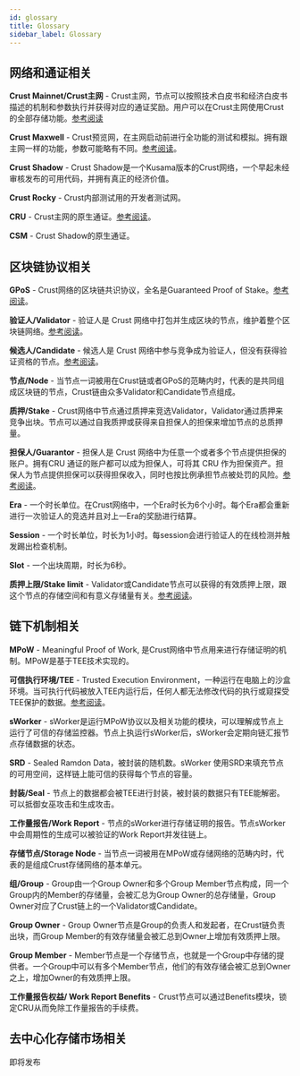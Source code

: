 ```yaml
---
id: glossary
title: Glossary
sidebar_label: Glossary
---
```


## 网络和通证相关

**Crust Mainnet/Crust主网** - Crust主网，节点可以按照技术白皮书和经济白皮书描述的机制和参数执行并获得对应的通证奖励。用户可以在Crust主网使用Crust的全部存储功能。[参考阅读](crust-overview.md)

**Crust Maxwell** - Crust预览网，在主网启动前进行全功能的测试和模拟。拥有跟主网一样的功能，参数可能略有不同。[参考阅读](https://wiki-maxwell.crust.network/docs/zh-CN/previewNetworkMaxwell)。

**Crust Shadow** - Crust Shadow是一个Kusama版本的Crust网络，一个早起未经审核发布的可用代码，并拥有真正的经济价值。

**Crust Rocky** - Crust内部测试用的开发者测试网。

**CRU** - Crust主网的原生通证。[参考阅读](crust-account.md)。

**CSM** - Crust Shadow的原生通证。

## 区块链协议相关

**GPoS** - Crust网络的区块链共识协议，全名是Guaranteed Proof of Stake。[参考阅读](GPoS.md)。

**验证人/Validator** - 验证人是 Crust 网络中打包并生成区块的节点，维护着整个区块链网络。[参考阅读](validator.md)。

**候选人/Candidate** - 候选人是 Crust 网络中参与竞争成为验证人，但没有获得验证资格的节点。[参考阅读](validator.md)。

**节点/Node** - 当节点一词被用在Crust链或者GPoS的范畴内时，代表的是共同组成区块链的节点，Crust链由众多Validator和Candidate节点组成。

**质押/Stake** - Crust网络中节点通过质押来竞选Validator，Validator通过质押来竞争出块。节点可以通过自我质押或获得来自担保人的担保来增加节点的总质押量。

**担保人/Guarantor** - 担保人是 Crust 网络中为任意一个或者多个节点提供担保的账户。拥有CRU 通证的账户都可以成为担保人，可将其 CRU 作为担保资产。担保人为节点提供担保可以获得担保收入，同时也按比例承担节点被处罚的风险。[参考阅读](guarantor.md)。

**Era** - 一个时长单位。在Crust网络中，一个Era时长为6个小时。每个Era都会重新进行一次验证人的竞选并且对上一Era的奖励进行结算。

**Session** -  一个时长单位，时长为1小时。每session会进行验证人的在线检测并触发踢出检查机制。

**Slot** - 一个出块周期，时长为6秒。

**质押上限/Stake limit** - Validator或Candidate节点可以获得的有效质押上限，跟这个节点的存储空间和有意义存储量有关。[参考阅读](GPoS.md)。

## 链下机制相关

**MPoW** - Meaningful Proof of Work, 是Crust网络中节点用来进行存储证明的机制。MPoW是基于TEE技术实现的。

**可信执行环境/TEE** - Trusted Execution Environment，一种运行在电脑上的沙盒环境。当可执行代码被放入TEE内运行后，任何人都无法修改代码的执行或窥探受TEE保护的数据。[参考阅读](https://www.trustonic.com/technical-articles/what-is-a-trusted-execution-environment-tee/)。

**sWorker** - sWorker是运行MPoW协议以及相关功能的模块，可以理解成节点上运行了可信的存储监控器。节点上执运行sWorker后，sWorker会定期向链汇报节点存储数据的状态。

**SRD** - Sealed Ramdon Data，被封装的随机数。sWorker 使用SRD来填充节点的可用空间，这样链上能可信的获得每个节点的容量。

**封装/Seal** - 节点上的数据都会被TEE进行封装，被封装的数据只有TEE能解密。可以抵御女巫攻击和生成攻击。

**工作量报告/Work Report** - 节点的sWorker进行存储证明的报告。节点sWorker中会周期性的生成可以被验证的Work Report并发往链上。

**存储节点/Storage Node** - 当节点一词被用在MPoW或存储网络的范畴内时，代表的是组成Crust存储网络的基本单元。

**组/Group** - Group由一个Group Owner和多个Group Member节点构成，同一个Group内的Member的存储量，会被汇总为Group Owner的总存储量，Group Owner对应了Crust链上的一个Validator或Candidate。

**Group Owner** - Group Owner节点是Group的负责人和发起者，在Crust链负责出块，而Group Member的有效存储量会被汇总到Owner上增加有效质押上限。

**Group Member** - Member节点是一个存储节点，也就是一个Group中存储的提供者。一个Group中可以有多个Member节点，他们的有效存储会被汇总到Owner之上，增加Owner的有效质押上限。

**工作量报告权益/ Work Report Benefits** - Crust节点可以通过Benefits模块，锁定CRU从而免除工作量报告的手续费。

## 去中心化存储市场相关

即将发布
